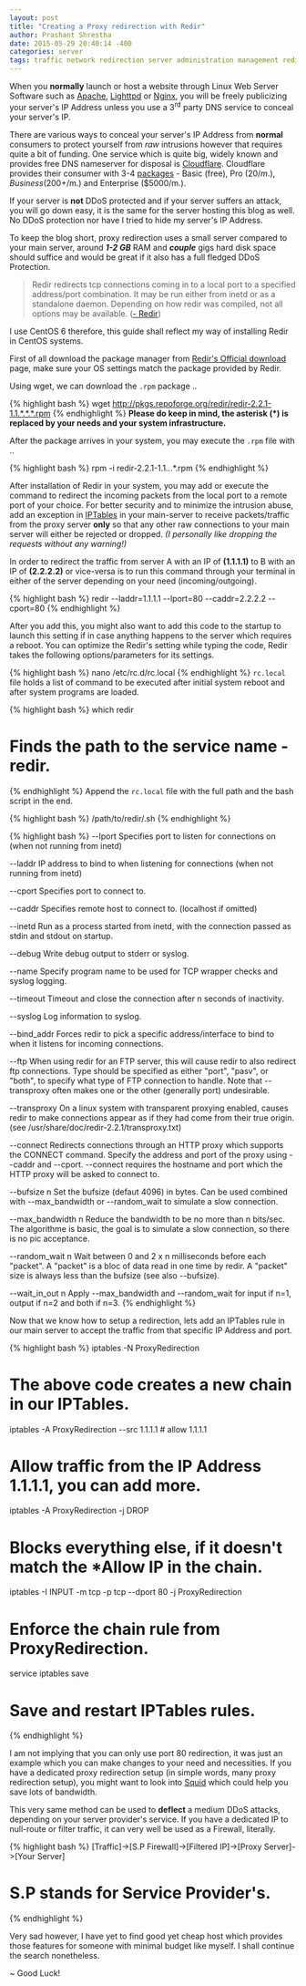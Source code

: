```yaml
---
layout: post
title: "Creating a Proxy redirection with Redir" 
author: Prashant Shrestha 
date: 2015-05-29 20:40:14 -400 
categories: server 
tags: traffic network redirection server administration management redir proxy route
---
```


When you **normally** launch or host a website through Linux Web Server Software such as [Apache](http://httpd.apache.org), [Lighttpd](http://www.lighttpd.net/download/) or [Nginx](http://nginx.org/en/download.html), you will be freely publicizing your server's IP Address unless you use a 3<sup>rd</sup> party DNS service to conceal your server's IP.

There are various ways to conceal your server's IP Address from **normal** consumers to protect yourself from *raw* intrusions however that requires quite a bit of funding. One service which is quite big, widely known and provides free DNS nameserver for disposal is [Cloudflare](http://cloudflare.com/). Cloudflare provides their consumer with 3-4 [packages](https://www.cloudflare.com/plans) - Basic (free), Pro ($20/m.), Business ($200+/m.) and Enterprise ($5000/m.).

If your server is **not** DDoS protected and if your server suffers an attack, you will go down easy, it is the same for the server hosting this blog as well. No DDoS protection nor have I tried to hide my server's IP Address.

To keep the blog short, proxy redirection uses a small server compared to your main server, around ***1-2 GB*** RAM and ***couple*** gigs hard disk space should suffice and would be great if it also has a full fledged DDoS Protection.

>Redir redirects tcp connections coming in to a local port to a specified address/port combination. It may be run either from inetd or as a standalone daemon. Depending on how redir was compiled, not all options may be available. ([- Redir](http://linux.die.net/man/1/redir))

I use CentOS 6 therefore, this guide shall reflect my way of installing Redir in CentOS systems.

First of all download the package manager from [Redir's Official download](http://pkgs.repoforge.org/redir/) page, make sure your OS settings match the package provided by Redir.

Using wget, we can download the `.rpm` package ..

{% highlight bash %}
wget http://pkgs.repoforge.org/redir/redir-2.2.1-1.1.*.*.*.rpm
{% endhighlight %}
**Please do keep in mind, the asterisk (*) is replaced by your needs and your system infrastructure.**

After the package arrives in your system, you may execute the `.rpm` file with ..

{% highlight bash %}
rpm -i redir-2.2.1-1.1.*.*.*.rpm
{% endhighlight %}

After installation of Redir in your system, you may add or execute the command to redirect the incoming packets from the local port to a remote port of your choice. For better security and to minimize the intrusion abuse, add an exception in [IPTables](http://ipset.netfilter.org/iptables.man.html) in your main-server to receive packets/traffic from the proxy server **only** so that any other raw connections to your main server will either be rejected or dropped. *(I personally like dropping the requests without any warning!)*

In order to redirect the traffic from server A with an IP of **(1.1.1.1)** to B with an IP of **(2.2.2.2)** or vice-versa is to run this command through your terminal in either of the server depending on your need (incoming/outgoing).

{% highlight bash %}
redir --laddr=1.1.1.1 --lport=80 --caddr=2.2.2.2 --cport=80
{% endhighlight %}

After you add this, you might also want to add this code to the startup to launch this setting if in case anything happens to the server which requires a reboot. You can optimize the Redir's setting while typing the code, Redir takes the following options/parameters for its settings.

{% highlight bash %}
nano /etc/rc.d/rc.local
{% endhighlight %}
`rc.local` file holds a list of command to be executed after initial system reboot and after system programs are loaded.

{% highlight bash %}
which redir
# Finds the path to the service name - redir.
{% endhighlight %}
Append the `rc.local` file with the full path and the bash script in the end.

{% highlight bash %}
/path/to/redir/<scriptname>.sh
{% endhighlight %}

{% highlight bash %}
--lport
Specifies port to listen for connections on (when not running from inetd)

--laddr
IP address to bind to when listening for connections (when not running from inetd)

--cport
Specifies port to connect to.

--caddr
Specifies remote host to connect to. (localhost if omitted)

--inetd
Run as a process started from inetd, with the connection passed as stdin and stdout on startup.

--debug
Write debug output to stderr or syslog.

--name
Specify program name to be used for TCP wrapper checks and syslog logging.

--timeout
Timeout and close the connection after n seconds of inactivity.

--syslog
Log information to syslog.

--bind_addr
Forces redir to pick a specific address/interface to bind to when it listens for incoming connections.

--ftp
When using redir for an FTP server, this will cause redir to also redirect ftp connections. Type should be specified as either "port", "pasv", or "both", to specify what type of FTP connection to handle. Note that --transproxy often makes one or the other (generally port) undesirable.

--transproxy
On a linux system with transparent proxying enabled, causes redir to make connections appear as if they had come from their true origin. (see /usr/share/doc/redir-2.2.1/transproxy.txt)

--connect
Redirects connections through an HTTP proxy which supports the CONNECT command. Specify the address and port of the proxy using --caddr and --cport. --connect requires the hostname and port which the HTTP proxy will be asked to connect to.

--bufsize n
Set the bufsize (defaut 4096) in bytes. Can be used combined with --max_bandwidth or --random_wait to simulate a slow connection.

--max_bandwidth n
Reduce the bandwidth to be no more than n bits/sec. The algorithme is basic, the goal is to simulate a slow connection, so there is no pic acceptance.

--random_wait n
Wait between 0 and 2 x n milliseconds before each "packet". A "packet" is a bloc of data read in one time by redir. A "packet" size is always less than the bufsize (see also --bufsize).

--wait_in_out n
Apply --max_bandwidth and --random_wait for input if n=1, output if n=2 and both if n=3.
{% endhighlight %}

Now that we know how to setup a redirection, lets add an IPTables rule in our main server to accept the traffic from that specific IP Address and port.

{% highlight bash %}
iptables -N ProxyRedirection 
# The above code creates a new chain in our IPTables.

iptables -A ProxyRedirection --src 1.1.1.1 # allow 1.1.1.1
# Allow traffic from the IP Address 1.1.1.1, you can add more.

iptables -A ProxyRedirection -j DROP
# Blocks everything else, if it doesn't match the *Allow IP in the chain.

iptables -I INPUT -m tcp -p tcp --dport 80 -j ProxyRedirection
# Enforce the chain rule from ProxyRedirection.

service iptables save
# Save and restart IPTables rules.
{% endhighlight %}

I am not implying that you can only use port 80 redirection, it was just an example which you can make changes to your need and necessities. If you have a dedicated proxy redirection setup (in simple words, many proxy redirection setup), you might want to look into [Squid](http://www.squid-cache.org/) which could help you save lots of bandwidth.

This very same method can be used to **deflect** a medium DDoS attacks, depending on your server provider's service. If you have a dedicated IP to null-route or filter traffic, it can very well be used as a Firewall, literally.

{% highlight bash %}
[Traffic]->[S.P Firewall]->[Filtered IP]->[Proxy Server]->[Your Server]
# S.P stands for Service Provider's.
{% endhighlight %}

Very sad however, I have yet to find good yet cheap host which provides those features for someone with minimal budget like myself. I shall continue the search nonetheless.

~ Good Luck!